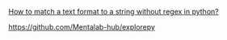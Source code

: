 [How to match a text format to a string without regex in python?](https://stackoverflow.com/questions/5668904/how-to-match-a-text-format-to-a-string-without-regex-in-python)

https://github.com/Mentalab-hub/explorepy
